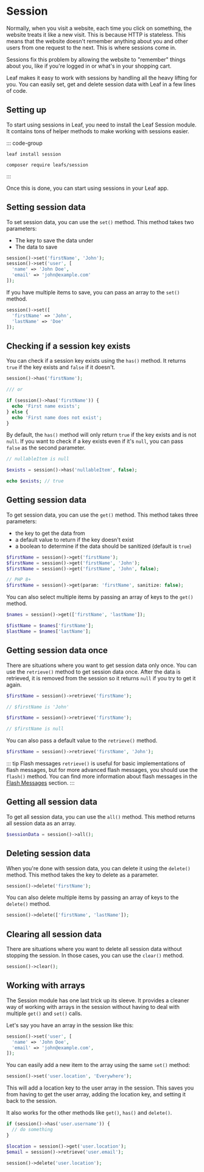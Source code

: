 # Session

Normally, when you visit a website, each time you click on something, the website treats it like a new visit. This is because HTTP is stateless. This means that the website doesn't remember anything about you and other users from one request to the next. This is where sessions come in.

Sessions fix this problem by allowing the website to "remember" things about you, like if you're logged in or what's in your shopping cart.

Leaf makes it easy to work with sessions by handling all the heavy lifting for you. You can easily set, get and delete session data with Leaf in a few lines of code.

## Setting up

To start using sessions in Leaf, you need to install the Leaf Session module. It contains tons of helper methods to make working with sessions easier.

::: code-group

```bash:no-line-numbers [Leaf CLI]
leaf install session
```

```bash:no-line-numbers [Composer]
composer require leafs/session
```

:::

Once this is done, you can start using sessions in your Leaf app.

## Setting session data

To set session data, you can use the `set()` method. This method takes two parameters:

- The key to save the data under
- The data to save

```php
session()->set('firstName', 'John');
session()->set('user', [
  'name' => 'John Doe',
  'email' => 'john@example.com'
]);
```

If you have multiple items to save, you can pass an array to the `set()` method.

```php
session()->set([
  'firstName' => 'John',
  'lastName' => 'Doe'
]);
```

## Checking if a session key exists

You can check if a session key exists using the `has()` method. It returns `true` if the key exists and `false` if it doesn't.

```php
session()->has('firstName');

/// or

if (session()->has('firstName')) {
  echo 'First name exists';
} else {
  echo 'First name does not exist';
}
```

By default, the `has()` method will only return `true` if the key exists and is not `null`. If you want to check if a key exists even if it's `null`, you can pass `false` as the second parameter.

```php
// nullableItem is null

$exists = session()->has('nullableItem', false);

echo $exists; // true
```

## Getting session data

To get session data, you can use the `get()` method. This method takes three parameters:

- the key to get the data from
- a default value to return if the key doesn't exist
- a boolean to determine if the data should be sanitized (default is `true`)

```php
$firstName = session()->get('firstName');
$firstName = session()->get('firstName', 'John');
$firstName = session()->get('firstName', 'John', false);

// PHP 8+
$firstName = session()->get(param: 'firstName', sanitize: false);
```

You can also select multiple items by passing an array of keys to the `get()` method.

```php
$names = session()->get(['firstName', 'lastName']);

$fistName = $names['firstName'];
$lastName = $names['lastName'];
```

## Getting session data once

There are situations where you want to get session data only once. You can use the `retrieve()` method to get session data once. After the data is retrieved, it is removed from the session so it returns `null` if you try to get it again.

```php
$firstName = session()->retrieve('firstName');

// $firstName is 'John'

$firstName = session()->retrieve('firstName');

// $firstName is null
```

You can also pass a default value to the `retrieve()` method.

```php
$firstName = session()->retrieve('firstName', 'John');
```

::: tip Flash messages
`retrieve()` is useful for basic implementations of flash messages, but for more advanced flash messages, you should use the `flash()` method. You can find more information about flash messages in the [Flash Messages](/docs/http/flash) section.
:::

## Getting all session data

To get all session data, you can use the `all()` method. This method returns all session data as an array.

```php
$sessionData = session()->all();
```

## Deleting session data

When you're done with session data, you can delete it using the `delete()` method. This method takes the key to delete as a parameter.

```php
session()->delete('firstName');
```

You can also delete multiple items by passing an array of keys to the `delete()` method.

```php
session()->delete(['firstName', 'lastName']);
```

## Clearing all session data

There are situations where you want to delete all session data without stopping the session. In those cases, you can use the `clear()` method.

```php
session()->clear();
```

## Working with arrays

The Session module has one last trick up its sleeve. It provides a cleaner way of working with arrays in the session without having to deal with multiple `get()` and `set()` calls.

Let's say you have an array in the session like this:

```php
session()->set('user', [
  'name' => 'John Doe',
  'email' => 'john@example.com',
]);
```

You can easily add a new item to the array using the same `set()` method:

```php
session()->set('user.location', 'Everywhere');
```

This will add a location key to the user array in the session. This saves you from having to get the user array, adding the location key, and setting it back to the session.

It also works for the other methods like `get()`, `has()` and `delete()`.

```php
if (session()->has('user.username')) {
  // do something
}

$location = session()->get('user.location');
$email = session()->retrieve('user.email');

session()->delete('user.location');
```
